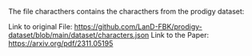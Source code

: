 The file characthers contains the characthers from the prodigy dataset:

Link to original File: https://github.com/LanD-FBK/prodigy-dataset/blob/main/dataset/characters.json
Link to the Paper: https://arxiv.org/pdf/2311.05195